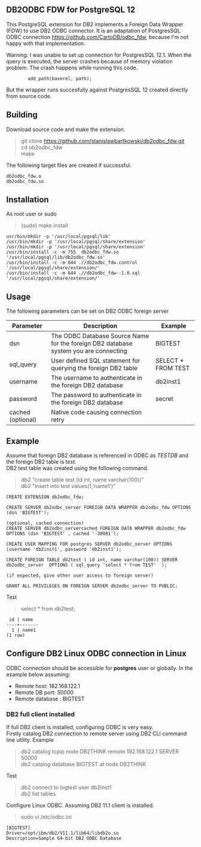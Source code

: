 ## DB2ODBC FDW for PostgreSQL 12

This PostgreSQL extension for DB2 implements a Foreign Data Wrapper (FDW) to use DB2 ODBC connector. It is an adaptation of PostgresSQL ODBC connection https://github.com/CartoDB/odbc_fdw, because I'm not happy with that implementation.

Warning: I was unable to set up connection for PostgresSQL 12.1. When the query is executed, the server crashes because of memory violation problem. The crash happens while running this code.
```
        add_path(baserel, path);

```
But the wrapper runs succesfully against PostgresSQL 12 created directly from source code.

## Building

Download source code and make the extension. <br>

> git clone https://github.com/stanislawbartkowski/db2odbc_fdw.git<br>
> cd ob2odbc_fdw<br>
> make<br>

The following target files are created if successful.
```
db2odbc_fdw.o
db2odbc_fdw.so
```
## Installation

As root user or sudo<br>
> (sudo) make install<br>
```
usr/bin/mkdir -p '/usr/local/pgsql/lib'
/usr/bin/mkdir -p '/usr/local/pgsql/share/extension'
/usr/bin/mkdir -p '/usr/local/pgsql/share/extension'
/usr/bin/install -c -m 755  db2odbc_fdw.so '/usr/local/pgsql/lib/db2odbc_fdw.so'
/usr/bin/install -c -m 644 .//db2odbc_fdw.control '/usr/local/pgsql/share/extension/'
/usr/bin/install -c -m 644 .//db2odbc_fdw--1.0.sql  '/usr/local/pgsql/share/extension/'
```
## Usage

The following parameters can be set on DB2 ODBC foreign server<br>

| Parameter | Description | Example
|---|---|--|
| dsn | The ODBC Database Source Name for the foreign DB2 database system you are connecting | BIGTEST
| sql_query | User defined SQL statement for querying the foreign DB2 table | SELECT * FROM TEST
| username | The username to authenticate in the foreign DB2 database | db2inst1
| password | The password to authenticate in the foreign DB2 database | secret
| cached (optional) | Native code causing connection retry | 

## Example 
Assume that foreign DB2 database is referenced in ODBC as *TESTDB* and the foreign DB2 table is *test*.<br>
DB2 test table was created using the following command.
> db2 "create table test (id int, name varchar(100))"<br>
> db2 "insert into test values(1,'name1')"<br>

```
CREATE EXTENSION db2odbc_fdw;

CREATE SERVER db2odbc_server FOREIGN DATA WRAPPER db2odbc_fdw OPTIONS (dsn 'BIGTEST');

(optional, cached connection)
CREATE SERVER db2odbc_servercached FOREIGN DATA WRAPPER db2odbc_fdw OPTIONS (dsn 'BIGTEST' , cached '-30081');

CREATE USER MAPPING FOR postgres SERVER db2odbc_server OPTIONS (username 'db2inst1', password 'db2inst1');

CREATE FOREIGN TABLE db2test ( id int, name varchar(100)) SERVER db2odbc_server  OPTIONS ( sql_query 'select * from TEST'  );

(if expected, give other user access to foreign server)

GRANT ALL PRIVILEGES ON FOREIGN SERVER db2odbc_server TO PUBLIC;
```
Test
> select * from db2test;<br>
```
 id | name  
----+-------
  1 | name1
(1 row)

```
## Configure DB2 Linux ODBC connection in Linux
ODBC connection should be accessible for **postgres** user or globally. In the example below assuming:<br>
* Remote host: 182.168.122.1
* Remote DB port: 50000
* Remote database : BIGTEST

### DB2 full client installed
If full DB2 client is installed, configuring ODBC is very easy. <br>
Firstly catalog DB2 connection to remote server using DB2 CLI command line utility. Example<br>


> db2 catalog tcpip node DB2THINK remote 192.168.122.1 SERVER 50000 <br>
> db2 catalog database BIGTEST at node DB2THINK<br>

Test<br>

> db2 connect to bigtest user db2inst1<br>
> db2 list tables<br>

Configure Linux ODBC. Assuming DB2 11.1 client is installed.
> sudo vi /etc/odbc.ini
```
[BIGTEST]
Driver=/opt/ibm/db2/V11.1/lib64/libdb2o.so
Description=Sample 64-bit DB2 ODBC Database

```

